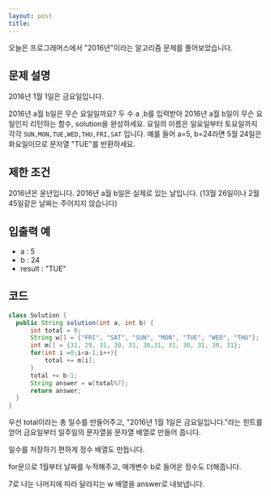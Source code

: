 ```yaml
---
layout: post
title: 
---
```


오늘은 프로그래머스에서 "2016년"이라는 알고리즘 문제를 풀어보았습니다.

## 문제 설명

2016년 1월 1일은 금요일입니다. 

2016년 a월 b일은 무슨 요일일까요? 
두 수 a ,b를 입력받아 2016년 a월 b일이 무슨 요일인지 리턴하는 함수, solution을 완성하세요. 
요일의 이름은 일요일부터 토요일까지 각각 ```SUN,MON,TUE,WED,THU,FRI,SAT``` 입니다. 
예를 들어 a=5, b=24라면 5월 24일은 화요일이므로 문자열 "TUE"를 반환하세요.

## 제한 조건

2016년은 윤년입니다.
2016년 a월 b일은 실제로 있는 날입니다. (13월 26일이나 2월 45일같은 날짜는 주어지지 않습니다)

## 입출력 예

* a : 5
* b : 24
* result : "TUE"

## 코드 

```java
class Solution {
  public String solution(int a, int b) {
      int total = 0;
      String w[] = {"FRI", "SAT", "SUN", "MON", "TUE", "WED", "THU"};
      int m[] = {31, 29, 31, 30, 31, 30,31, 31, 30, 31, 30, 31};
      for(int i =0;i<a-1;i++){
          total += m[i];
      }
      total += b-1;
      String answer = w[total%7];
      return answer;
  }
}
```

우선 total이라는 총 일수를 만들어주고, "2016년 1월 1일은 금요일입니다."라는 힌트를 얻어 금요일부터 일주일의 문자열을 문자열 배열로 만들어 줍니다.

일수를 저장하기 편하게 정수 배열도 만듭니다.

for문으로 1월부터 날짜를 누적해주고, 매개변수 b로 들어온 정수도 더해줍니다.

7로 나눈 나머지에 따라 달라지는 w 배열을 answer로 내보냅니다.